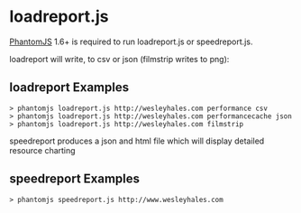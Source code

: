 # loadreport.js
[PhantomJS](http://www.phantomjs.org/) 1.6+ is required to run loadreport.js or speedreport.js.

loadreport will write, to csv or json (filmstrip writes to png):
## loadreport Examples

    > phantomjs loadreport.js http://wesleyhales.com performance csv
    > phantomjs loadreport.js http://wesleyhales.com performancecache json
    > phantomjs loadreport.js http://wesleyhales.com filmstrip

speedreport produces a json and html file which will display detailed resource charting
## speedreport Examples

    > phantomjs speedreport.js http://www.wesleyhales.com

